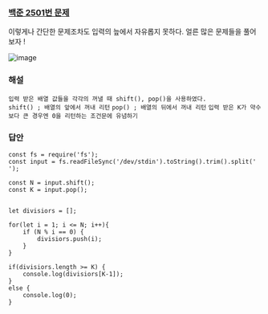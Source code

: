 ### [백준 2501번 문제](https://www.acmicpc.net/problem/2501)

이렇게나 간단한 문제조차도 입력의 늪에서 자유롭지 못하다.
얼른 많은 문제들을 풀어보자 !  

![image](https://user-images.githubusercontent.com/49461207/178815904-efd384dc-2cbc-477e-b026-3fe2efb2640c.png)  


### 해설
`입력 받은 배열 값들을 각각의 꺼낼 때 shift(), pop()을 사용하였다.`  
`shift() ; 배열의 앞에서 꺼내 리턴`
`pop() ; 배열의 뒤에서 꺼내 리턴`
`입력 받은 K가 약수보다 큰 경우엔 0을 리턴하는 조건문에 유념하기`

### 답안
```
const fs = require('fs');
const input = fs.readFileSync('/dev/stdin').toString().trim().split(' ');

const N = input.shift();
const K = input.pop();


let divisiors = [];

for(let i = 1; i <= N; i++){
    if (N % i == 0) {
        divisiors.push(i);
    }
}

if(divisiors.length >= K) {
    console.log(divisiors[K-1]);
}
else {
    console.log(0);
}
```
